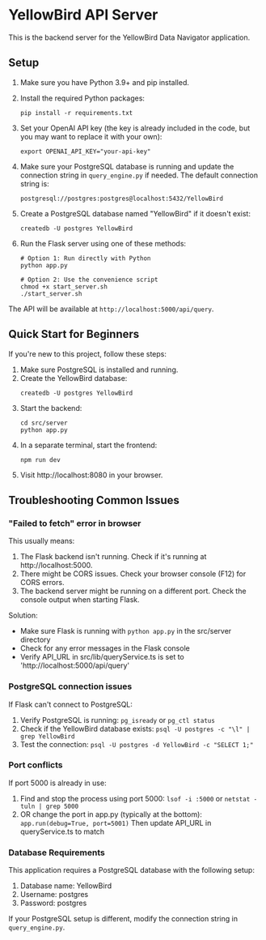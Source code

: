 
# YellowBird API Server

This is the backend server for the YellowBird Data Navigator application.

## Setup

1. Make sure you have Python 3.9+ and pip installed.

2. Install the required Python packages:
   ```
   pip install -r requirements.txt
   ```

3. Set your OpenAI API key (the key is already included in the code, but you may want to replace it with your own):
   ```
   export OPENAI_API_KEY="your-api-key"
   ```

4. Make sure your PostgreSQL database is running and update the connection string in `query_engine.py` if needed. The default connection string is:
   ```
   postgresql://postgres:postgres@localhost:5432/YellowBird
   ```

5. Create a PostgreSQL database named "YellowBird" if it doesn't exist:
   ```
   createdb -U postgres YellowBird
   ```

6. Run the Flask server using one of these methods:
   ```
   # Option 1: Run directly with Python
   python app.py

   # Option 2: Use the convenience script
   chmod +x start_server.sh
   ./start_server.sh
   ```

The API will be available at `http://localhost:5000/api/query`.

## Quick Start for Beginners

If you're new to this project, follow these steps:

1. Make sure PostgreSQL is installed and running.
2. Create the YellowBird database:
   ```
   createdb -U postgres YellowBird
   ```
3. Start the backend:
   ```
   cd src/server
   python app.py
   ```
4. In a separate terminal, start the frontend:
   ```
   npm run dev
   ```
5. Visit http://localhost:8080 in your browser.

## Troubleshooting Common Issues

### "Failed to fetch" error in browser

This usually means:
1. The Flask backend isn't running. Check if it's running at http://localhost:5000.
2. There might be CORS issues. Check your browser console (F12) for CORS errors.
3. The backend server might be running on a different port. Check the console output when starting Flask.

Solution:
- Make sure Flask is running with `python app.py` in the src/server directory
- Check for any error messages in the Flask console
- Verify API_URL in src/lib/queryService.ts is set to 'http://localhost:5000/api/query'

### PostgreSQL connection issues

If Flask can't connect to PostgreSQL:
1. Verify PostgreSQL is running: `pg_isready` or `pg_ctl status`
2. Check if the YellowBird database exists: `psql -U postgres -c "\l" | grep YellowBird`
3. Test the connection: `psql -U postgres -d YellowBird -c "SELECT 1;"`

### Port conflicts

If port 5000 is already in use:
1. Find and stop the process using port 5000: `lsof -i :5000` or `netstat -tuln | grep 5000`
2. OR change the port in app.py (typically at the bottom): `app.run(debug=True, port=5001)`
   Then update API_URL in queryService.ts to match

### Database Requirements

This application requires a PostgreSQL database with the following setup:
1. Database name: YellowBird
2. Username: postgres
3. Password: postgres

If your PostgreSQL setup is different, modify the connection string in `query_engine.py`.
